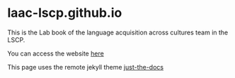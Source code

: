 # laac-lscp.github.io

This is the Lab book of the language acquisition across cultures team in the LSCP.

You can access the website [here](https://laac-lscp.github.io/)

This page uses the remote jekyll theme [just-the-docs](https://github.com/just-the-docs/just-the-docs)